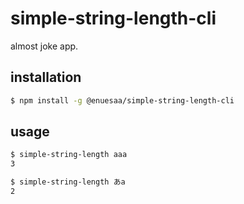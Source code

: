 # simple-string-length-cli
almost joke app.  

## installation
~~~sh
$ npm install -g @enuesaa/simple-string-length-cli
~~~

## usage
~~~sh
$ simple-string-length aaa
3
~~~

~~~sh
$ simple-string-length あa
2
~~~